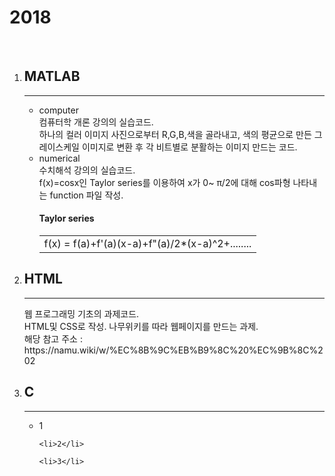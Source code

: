 # 2018
<br>
<ol>
  <li><h2>MATLAB</h2></li>
  <hr>
  <ul>
    <li>computer</li>
    컴퓨터학 개론 강의의 실습코드.<br>
    하나의 컬러 이미지 사진으로부터 R,G,B,색을 골라내고, 색의 평균으로 만든 그레이스케일 이미지로 변환 후 각 비트별로 분활하는 이미지 만드는 코드.
    <br>
    <li>numerical</li>
    수치해석 강의의 실습코드.<br>
    f(x)=cosx인 Taylor series를 이용하여 x가 0~ π/2에 대해 cos파형 나타내는 function 파일 작성.<br>
    <h4>Taylor series</h4>
   <table>
     <tbody>
     <tr><td>f(x) = f(a)+f'(a)(x-a)+f"(a)/2*(x-a)^2+........</td></tr>
     </tbody>
    </table>
   </ul>
  <li><h2>HTML</h2></li>
  <hr>
  웹 프로그래밍 기초의 과제코드.<br>
  HTML및 CSS로 작성. 나무위키를 따라 웹페이지를 만드는 과제.<br>
  해당 참고 주소 : https://namu.wiki/w/%EC%8B%9C%EB%B9%8C%20%EC%9B%8C%202
  <li><h2>C</h2></li>
  <hr>
  <ul>
    <li>1</li>
    
    <li>2</li>
    
    <li>3</li>
  </ul>
 </ol>
